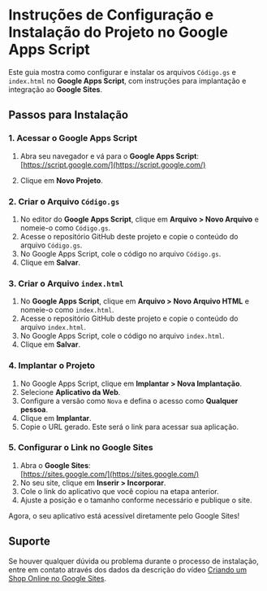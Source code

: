 # Instruções de Configuração e Instalação do Projeto no Google Apps Script

Este guia mostra como configurar e instalar os arquivos `Código.gs` e `index.html` no **Google Apps Script**, com instruções para implantação e integração ao **Google Sites**.

## Passos para Instalação

### 1. Acessar o Google Apps Script

1. Abra seu navegador e vá para o **Google Apps Script**:  
   [https://script.google.com/](https://script.google.com/)

2. Clique em **Novo Projeto**.

### 2. Criar o Arquivo `Código.gs`

1. No editor do **Google Apps Script**, clique em **Arquivo > Novo Arquivo** e nomeie-o como `Código.gs`.
2. Acesse o repositório GitHub deste projeto e copie o conteúdo do arquivo `Código.gs`.
3. No Google Apps Script, cole o código no arquivo `Código.gs`.
4. Clique em **Salvar**.

### 3. Criar o Arquivo `index.html`

1. No **Google Apps Script**, clique em **Arquivo > Novo Arquivo HTML** e nomeie-o como `index.html`.
2. Acesse o repositório GitHub deste projeto e copie o conteúdo do arquivo `index.html`.
3. No Google Apps Script, cole o código no arquivo `index.html`.
4. Clique em **Salvar**.

### 4. Implantar o Projeto

1. No Google Apps Script, clique em **Implantar > Nova Implantação**.
2. Selecione **Aplicativo da Web**.
3. Configure a versão como `Nova` e defina o acesso como **Qualquer pessoa**.
4. Clique em **Implantar**.
5. Copie o URL gerado. Este será o link para acessar sua aplicação.

### 5. Configurar o Link no Google Sites

1. Abra o **Google Sites**:  
   [https://sites.google.com/](https://sites.google.com/)
2. No seu site, clique em **Inserir > Incorporar**.
3. Cole o link do aplicativo que você copiou na etapa anterior.
4. Ajuste a posição e o tamanho conforme necessário e publique o site.

Agora, o seu aplicativo está acessível diretamente pelo Google Sites!

## Suporte

Se houver qualquer dúvida ou problema durante o processo de instalação, entre em contato através dos dados da descrição do vídeo [Criando um Shop Online no Google Sites](https://www.youtube.com/@maickonrangel701).
